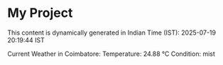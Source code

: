 # My Project

This content is dynamically generated in Indian Time (IST): 2025-07-19 20:19:44 IST


Current Weather in Coimbatore:
Temperature: 24.88 °C
Condition: mist
